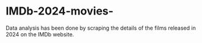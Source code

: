 # IMDb-2024-movies-
Data analysis has been done by scraping the details of the films released in 2024 on the IMDb website.
